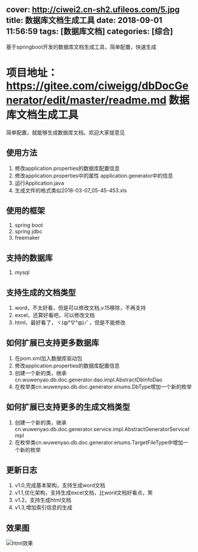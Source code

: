 cover: http://ciwei2.cn-sh2.ufileos.com/5.jpg
title: 数据库文档生成工具
date: 2018-09-01 11:56:59
tags: [数据库文档]
categories: [综合]
---
基于springboot开发的数据库文档生成工具，简单配置，快速生成
<!--more-->
项目地址：https://gitee.com/ciweigg/dbDocGenerator/edit/master/readme.md
数据库文档生成工具
====
简单配置，就能够生成数据库文档。欢迎大家提意见

使用方法  
----
1. 修改application.properties的数据库配置信息  
2. 修改application.properties中的属性 application.generator中的信息
3. 运行Application.java  
4. 生成文件的格式类似2018-03-07_05-45-453.xls

使用的框架  
----
1. spring boot  
2. spring jdbc  
3. freemaker  

支持的数据库 
----
1. mysql  
    
支持生成的文档类型
----
1. word，不太好看，但是可以修改文档,v.15移除，不再支持
2. excel，还算好看吧，可以修改文档
3. html，最好看了，ヾ(◍°∇°◍)ﾉﾞ，但是不能修改

如何扩展已支持更多数据库
----
1. 在pom.xml加入数据库驱动包
2. 修改application.properties的数据库配置信息
3. 创建一个新的类，继承cn.wuwenyao.db.doc.generator.dao.impl.AbstractDbInfoDao
4. 在枚举类cn.wuwenyao.db.doc.generator.enums.DbType增加一个新的枚举
    
如何扩展已支持更多的生成文档类型
----
1. 创建一个新的类，继承cn.wuwenyao.db.doc.generator.service.impl.AbstractGeneratorServiceImpl
2. 在枚举类cn.wuwenyao.db.doc.generator.enums.TargetFileType中增加一个新的枚举
	
更新日志
----
1. v1.0,完成基本架构，支持生成word文档
2. v1.1,优化架构，支持生成excel文档，比word文档好看点，笑
3. v1.2，支持生成html文档
4. v1.3,增加索引信息的生成
	
效果图
----

![html效果](/images/html.gif)
 